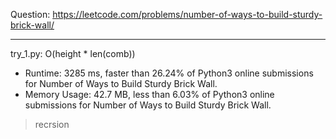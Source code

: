 Question: https://leetcode.com/problems/number-of-ways-to-build-sturdy-brick-wall/

---

try_1.py: O(height * len(comb))

* Runtime: 3285 ms, faster than 26.24% of Python3 online submissions for Number of Ways to Build Sturdy Brick Wall.
* Memory Usage: 42.7 MB, less than 6.03% of Python3 online submissions for Number of Ways to Build Sturdy Brick Wall.

> recrsion
